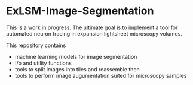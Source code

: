 # ExLSM-Image-Segmentation

This is a work in progress. The ultimate goal is to implement a tool for automated neuron tracing in expansion lightsheet microscopy volumes.

This repository contains
- machine learning models for image segmentation
- i/o and utility functions
- tools to split images into tiles and reassemble then
- tools to perform image augumentation suited for microscopy samples

